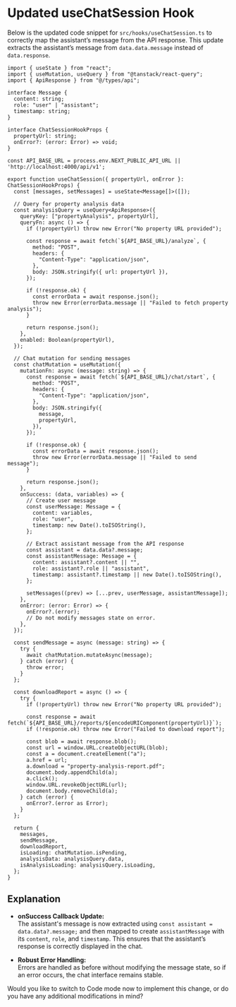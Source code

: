 # Updated useChatSession Hook

Below is the updated code snippet for `src/hooks/useChatSession.ts` to correctly map the assistant’s message from the API response. This update extracts the assistant’s message from `data.data.message` instead of `data.response`.

```tsx
import { useState } from "react";
import { useMutation, useQuery } from "@tanstack/react-query";
import { ApiResponse } from "@/types/api";

interface Message {
  content: string;
  role: "user" | "assistant";
  timestamp: string;
}

interface ChatSessionHookProps {
  propertyUrl: string;
  onError?: (error: Error) => void;
}

const API_BASE_URL = process.env.NEXT_PUBLIC_API_URL || 'http://localhost:4000/api/v1';

export function useChatSession({ propertyUrl, onError }: ChatSessionHookProps) {
  const [messages, setMessages] = useState<Message[]>([]);
  
  // Query for property analysis data
  const analysisQuery = useQuery<ApiResponse>({
    queryKey: ["propertyAnalysis", propertyUrl],
    queryFn: async () => {
      if (!propertyUrl) throw new Error("No property URL provided");
      
      const response = await fetch(`${API_BASE_URL}/analyze`, {
        method: "POST",
        headers: {
          "Content-Type": "application/json",
        },
        body: JSON.stringify({ url: propertyUrl }),
      });

      if (!response.ok) {
        const errorData = await response.json();
        throw new Error(errorData.message || "Failed to fetch property analysis");
      }

      return response.json();
    },
    enabled: Boolean(propertyUrl),
  });

  // Chat mutation for sending messages
  const chatMutation = useMutation({
    mutationFn: async (message: string) => {
      const response = await fetch(`${API_BASE_URL}/chat/start`, {
        method: "POST",
        headers: {
          "Content-Type": "application/json",
        },
        body: JSON.stringify({
          message,
          propertyUrl,
        }),
      });

      if (!response.ok) {
        const errorData = await response.json();
        throw new Error(errorData.message || "Failed to send message");
      }

      return response.json();
    },
    onSuccess: (data, variables) => {
      // Create user message
      const userMessage: Message = {
        content: variables,
        role: "user",
        timestamp: new Date().toISOString(),
      };

      // Extract assistant message from the API response
      const assistant = data.data?.message;
      const assistantMessage: Message = {
        content: assistant?.content || "",
        role: assistant?.role || "assistant",
        timestamp: assistant?.timestamp || new Date().toISOString(),
      };

      setMessages((prev) => [...prev, userMessage, assistantMessage]);
    },
    onError: (error: Error) => {
      onError?.(error);
      // Do not modify messages state on error.
    },
  });

  const sendMessage = async (message: string) => {
    try {
      await chatMutation.mutateAsync(message);
    } catch (error) {
      throw error;
    }
  };

  const downloadReport = async () => {
    try {
      if (!propertyUrl) throw new Error("No property URL provided");
      
      const response = await fetch(`${API_BASE_URL}/reports/${encodeURIComponent(propertyUrl)}`);
      if (!response.ok) throw new Error("Failed to download report");
      
      const blob = await response.blob();
      const url = window.URL.createObjectURL(blob);
      const a = document.createElement("a");
      a.href = url;
      a.download = "property-analysis-report.pdf";
      document.body.appendChild(a);
      a.click();
      window.URL.revokeObjectURL(url);
      document.body.removeChild(a);
    } catch (error) {
      onError?.(error as Error);
    }
  };

  return {
    messages,
    sendMessage,
    downloadReport,
    isLoading: chatMutation.isPending,
    analysisData: analysisQuery.data,
    isAnalysisLoading: analysisQuery.isLoading,
  };
}
```

## Explanation
- **onSuccess Callback Update:**  
  The assistant's message is now extracted using `const assistant = data.data?.message;` and then mapped to create `assistantMessage` with its `content`, `role`, and `timestamp`. This ensures that the assistant’s response is correctly displayed in the chat.

- **Robust Error Handling:**  
  Errors are handled as before without modifying the message state, so if an error occurs, the chat interface remains stable.

Would you like to switch to Code mode now to implement this change, or do you have any additional modifications in mind?